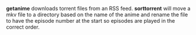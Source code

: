 **getanime** downloads torrent files from an RSS feed.
**sorttorrent** will move a mkv file to a directory based on the name of the
anime and rename the file to have the episode number at the start so episodes
are played in the correct order.
